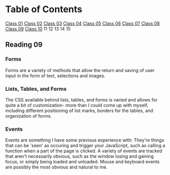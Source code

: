 # Table of Contents

[Class 01](class-01.md)
[Class 02](class-02.md)
[Class 03](class-03.md)
[Class 04](class-04.md)
[Class 05](class-05.md)
[Class 06](class-06.md)
[Class 07](class-07.md)
[Class 08](class-08.md)
[Class 09](class-09.md)
[Class 10](class-10.md)
11
12
13
14
15

## Reading 09

### Forms

Forms are a variety of methods that allow the return and saving of user input in the form of text, selections and images.

### Lists, Tables, and Forms

The CSS available behind lists, tables, and forms is varied and allows for quite a bit of customization- more than I could come up with myself, including different positioning of list marks, borders for the tables, and organization of forms.

### Events

Events are something I have some previous experience with: They're things that can be 'seen' as occuring and trigger your JavaScript, such as calling a function when a part of the page is clicked. A variety of events are tracked that aren't necessarily obvious, such as the window losing and gaining focus, or simply being loaded and unloaded. Mouse and keyboard events are possibly the most obvious and natural to me.
